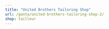 ```yaml
---
title: "United Brothers Tailoring Shop"
url: /ganta/united-brothers-tailoring-shop-2/
shop: tailleur
---
```

